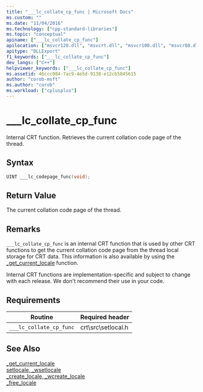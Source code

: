 ```yaml
---
title: "___lc_collate_cp_func | Microsoft Docs"
ms.custom: ""
ms.date: "11/04/2016"
ms.technology: ["cpp-standard-libraries"]
ms.topic: "conceptual"
apiname: ["___lc_collate_cp_func"]
apilocation: ["msvcr120.dll", "msvcrt.dll", "msvcr100.dll", "msvcr80.dll", "msvcr110_clr0400.dll", "msvcr110.dll", "msvcr90.dll"]
apitype: "DLLExport"
f1_keywords: ["___lc_collate_cp_func"]
dev_langs: ["C++"]
helpviewer_keywords: ["___lc_collate_cp_func"]
ms.assetid: 46ccc084-7ac9-4e5d-9138-e12cb5845615
author: "corob-msft"
ms.author: "corob"
ms.workload: ["cplusplus"]
---
```

# ___lc_collate_cp_func
Internal CRT function. Retrieves the current collation code page of the thread.  
  
## Syntax  
  
```cpp  
UINT ___lc_codepage_func(void);  
```  
  
## Return Value  
 The current collation code page of the thread.  
  
## Remarks  
 `___lc_collate_cp_func` is an internal CRT function that is used by other CRT functions to get the current collation code page from the thread local storage for CRT data. This information is also available by using the [_get_current_locale](../c-runtime-library/reference/get-current-locale.md) function.  
  
 Internal CRT functions are implementation-specific and subject to change with each release. We don't recommend their use in your code.  
  
## Requirements  
  
|Routine|Required header|  
|-------------|---------------------|  
|`___lc_collate_cp_func`|crt\src\setlocal.h|  
  
## See Also  
 [_get_current_locale](../c-runtime-library/reference/get-current-locale.md)   
 [setlocale, _wsetlocale](../c-runtime-library/reference/setlocale-wsetlocale.md)   
 [_create_locale, _wcreate_locale](../c-runtime-library/reference/create-locale-wcreate-locale.md)   
 [_free_locale](../c-runtime-library/reference/free-locale.md)